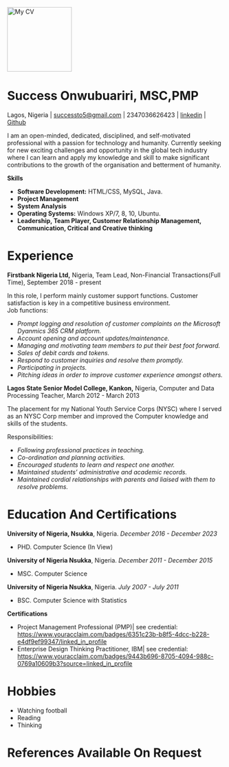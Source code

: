 <img src="https://user-images.githubusercontent.com/90219644/132261969-a67b7969-f3dd-497f-9507-04233c737acc.jpg" alt="My CV" width="150" height="150"/>

Success Onwubuariri, MSC,PMP
===

Lagos, Nigeria  |  successto5@gmail.com  | 2347036626423 | [linkedin](https://www.linkedin.com/in/success-onwubuariri-msc-pmp-15a999119/)  |  [Github](https://github.com/successto4/CV)

I am an open-minded, dedicated, disciplined, and self-motivated professional with a passion for technology and humanity. 
Currently seeking for new exciting challenges and opportunity in the global tech industry where I can learn and apply
my knowledge and skill to make significant contributions to the growth of the organisation and betterment of humanity.

**Skills**

- **Software Development:**   HTML/CSS, MySQL, Java.
- **Project Management**
- **System Analysis**
- **Operating Systems:** Windows XP/7, 8, 10, Ubuntu.
- **Leadership, Team Player, Customer Relationship Management, Communication, Critical and Creative thinking**

# Experience

**Firstbank Nigeria Ltd,** Nigeria, Team Lead, Non-Financial Transactions(Full Time), September 2018 - present

In this role, I perform mainly customer support functions. Customer satisfaction is key in a competitive business environment.<br> 
Job functions:

- *Prompt logging and resolution of customer complaints on the Microsoft Dyanmics 365 CRM platform.*
- *Account opening and account updates/maintenance.*
- *Managing and motivating team members to put their best foot forward.*
- *Sales of debit cards and tokens.*
- *Respond to customer inquiries and resolve them promptly.*
- *Participating in projects.*
- *Pitching ideas in order to improve customer experience amongst others.*

**Lagos State Senior Model College, Kankon,** Nigeria, Computer and Data Processing Teacher, March 2012 - March 2013

The placement for my National Youth Service Corps (NYSC) where I served as an NYSC Corp member and improved the Computer
knowledge and skills of the students.

Responsibilities:
- *Following professional practices in teaching.*
- *Co-ordination and planning activities.*
- *Encouraged students to learn and respect one another.*
- *Maintained students’ administrative and academic records.*
- *Maintained cordial relationships with parents and liaised with them to resolve problems.*


# Education And Certifications

**University of Nigeria, Nsukka**, Nigeria. _December 2016 - December 2023_
- PHD. Computer Science (In View)

**University of Nigeria Nsukka**, Nigeria. _December 2011 - December 2015_
- MSC. Computer Science

**University of Nigeria Nsukka**, Nigeria. _July 2007 - July 2011_
- BSC. Computer Science with Statistics

**Certifications**

- Project Management Professional (PMP)| see credential: https://www.youracclaim.com/badges/6351c23b-b8f5-4dcc-b228-e4df9ef99347/linked_in_profile
- Enterprise Design Thinking Practitioner, IBM| see credential: https://www.youracclaim.com/badges/9443b696-8705-4094-988c-0769a10609b3?source=linked_in_profile


# Hobbies

- Watching football
- Reading
- Thinking

# References Available On Request
